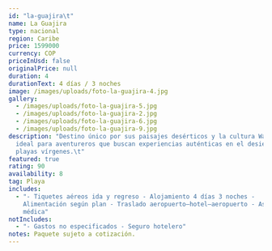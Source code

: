 ```yaml
---
id: "la-guajira\t"
name: La Guajira
type: nacional
region: Caribe
price: 1599000
currency: COP
priceInUsd: false
originalPrice: null
duration: 4
durationText: 4 días / 3 noches
image: /images/uploads/foto-la-guajira-4.jpg
gallery:
  - /images/uploads/foto-la-guajira-5.jpg
  - /images/uploads/foto-la-guajira-2.jpg
  - /images/uploads/foto-la-guajira-6.jpg
  - /images/uploads/foto-la-guajira-9.jpg
description: "Destino único por sus paisajes desérticos y la cultura Wayuu,
  ideal para aventureros que buscan experiencias auténticas en el desierto y
  playas vírgenes.\t"
featured: true
rating: 90
availability: 8
tag: Playa
includes:
  - "- Tiquetes aéreos ida y regreso - Alojamiento 4 días 3 noches -
    Alimentación según plan - Traslado aeropuerto–hotel–aeropuerto - Asistencia
    médica"
notIncludes:
  - "- Gastos no especificados - Seguro hotelero"
notes: Paquete sujeto a cotización.
---
```

